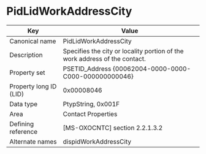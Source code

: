 # PidLidWorkAddressCity

| Key | Value |
|---|---|
| Canonical name | PidLidWorkAddressCity |
| Description | Specifies the city or locality portion of the work address of the contact. |
| Property set | PSETID_Address {00062004-0000-0000-C000-000000000046} |
| Property long ID (LID) | 0x00008046 |
| Data type | PtypString, 0x001F |
| Area | Contact Properties |
| Defining reference | [MS-OXOCNTC] section 2.2.1.3.2 |
| Alternate names | dispidWorkAddressCity |
